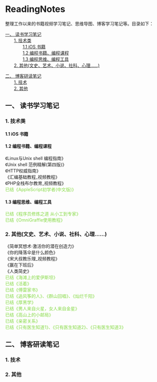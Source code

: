 <!--
[《 》 </br>>
-->

<h1>ReadingNotes</h1>

整理工作以来的书籍视频学习笔记、思维导图、博客学习笔记等。目录如下：

[一、 读书学习笔记](#1)</br>
&#8194;&#8194;&#8194;&#8194;[1. 技术类](#1.1)</br>
&#8194;&#8194;&#8194;&#8194;&#8194;&#8194;&#8194;&#8194;[1.1 iOS 书籍](#1.1.1)</br>
&#8194;&#8194;&#8194;&#8194;&#8194;&#8194;&#8194;&#8194;[1.2 编程书籍、编程课程](#1.1.2)</br>
&#8194;&#8194;&#8194;&#8194;&#8194;&#8194;&#8194;&#8194;[1.3 编程思维、编程工具](#1.1.3)</br>
&#8194;&#8194;&#8194;&#8194;[2. 其他(文史、艺术、小说、社科、心理......)](#1.2)</br>

[二、 博客研读笔记](#2)</br>
&#8194;&#8194;&#8194;&#8194;[1. 技术](#2.1)</br>
&#8194;&#8194;&#8194;&#8194;[2. 其他](#2.2)</br>

<h2 id="1">一、 读书学习笔记</h2>

<h3 id="1.1">1. 技术类</h3>

<h4 id="1.1.1">1.1 iOS 书籍</h4>

<h4 id="1.1.2">1.2 编程书籍、编程课程</h4>

《Linux与Unix shell 编程指南》                                                       </br>
《Unix shell 范例精解(第四版)》                                                      </br>
《HTTP权威指南》                                                                    </br>
《汇编基础教程\_视频教程》                                                            </br>
《PHP全栈布尔教育\_视频教程》                                                                    </br>
<font color="#86DA46">已结《AppleScript初学者(中文版)》</font>                        </br>

<h4 id="1.1.3">1.3 编程思维、编程工具</h4>

<font color="#86DA46">已结《程序员修炼之道 从小工到专家》</font>                        </br>
<font color="#86DA46">已结《OmniGraffle使用教程》</font>                             </br>

<h3 id="1.2">2. 其他(文史、艺术、小说、社科、心理......)</h3>


《简单冥想术·激活你的潜在创造力》                                                       </br>
《你的降落伞是什么颜色》                                                               </br>
《宋大叔教乐理\_视频教程》                                                             </br>
《赢在下班后》                                                                       </br>
《人类简史》                                                                         </br>
<font color="#86DA46">已结《海滩上的爱伊斯坦》</font>                                  </br>
<font color="#86DA46">已结《活着》</font>                                            </br>
<font color="#86DA46">已结《傅雷家书》</font>                                        </br>
<font color="#86DA46">已结《追风筝的人》、《群山回唱》、《灿烂千阳》</font>                                     </br>
<font color="#86DA46">已结《厚黑学》</font>                                         </br>
<font color="#86DA46">已结《男人来自火星，女人来自金星》</font>                        </br>
<font color="#86DA46">已结《高山上的小邮局》</font>                                  </br>
<font color="#86DA46">已结《亲密关系》</font>                                       </br>
<font color="#86DA46">已结《只有医生知道1》、《只有医生知道2》、《只有医生知道3》</font>                                       </br>

<h2 id="2">二、 博客研读笔记</h2>

<h3 id="2.1">1. 技术</h3>

<h3 id="2.2">2. 其他</h3>
